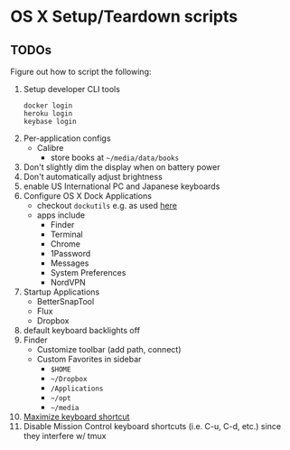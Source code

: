 # OS X Setup/Teardown scripts

## TODOs

Figure out how to script the following:

1. Setup developer CLI tools
    ```
    docker login
    heroku login
    keybase login
    ```
1. Per-application configs
    - Calibre
        - store books at `~/media/data/books`
1. Don't slightly dim the display when on battery power
1. Don't automatically adjust brightness
1. enable US International PC and Japanese keyboards
1. Configure OS X Dock Applications
    - checkout `dockutils` e.g. as used [here](https://github.com/mihaliak/dotfiles/blob/master/macos/dock.sh)
    - apps include
        - Finder
        - Terminal
        - Chrome
        - 1Password
        - Messages
        - System Preferences
        - NordVPN
1. Startup Applications
    - BetterSnapTool
    - Flux
    - Dropbox
1. default keyboard backlights off
1. Finder
    - Customize toolbar (add path, connect)
    - Custom Favorites in sidebar
        - `$HOME`
        - `~/Dropbox`
        - `/Applications`
        - `~/opt`
        - `~/media`
1. [Maximize keyboard shortcut](http://simianuprising.com/2010/03/15/mac-osx-setting-a-keyboard-shortcut-for-maximizeresize-window-green-jewel/)
1. Disable Mission Control keyboard shortcuts (i.e. C-u, C-d, etc.) since they interfere w/ tmux
